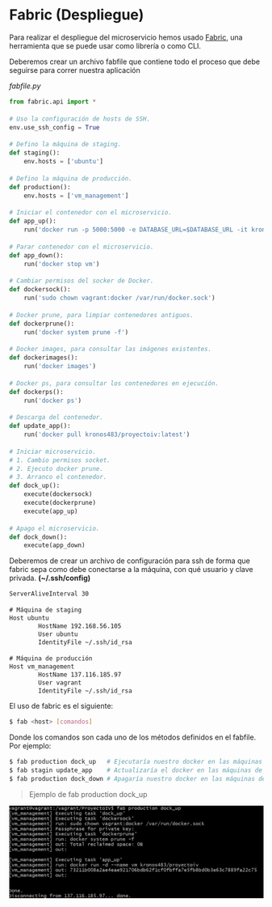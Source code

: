 # Fabric (Despliegue)

Para realizar el despliegue del microservicio hemos usado [Fabric](https://get.fabric.io/), una herramienta que se puede usar como librería o como CLI.

Deberemos crear un archivo fabfile que contiene todo el proceso que debe seguirse para correr nuestra aplicación

*fabfile.py*

```python
from fabric.api import *

# Uso la configuración de hosts de SSH.
env.use_ssh_config = True

# Defino la máquina de staging.
def staging():
    env.hosts = ['ubuntu']

# Defino la máquina de producción.
def production():
    env.hosts = ['vm_management']

# Iniciar el contenedor con el microservicio.
def app_up():
    run('docker run -p 5000:5000 -e DATABASE_URL=$DATABASE_URL -it kronos483/proyectoiv:latest')

# Parar contenedor con el microservicio.
def app_down():
    run('docker stop vm')

# Cambiar permisos del socker de Docker.
def dockersock():
    run('sudo chown vagrant:docker /var/run/docker.sock')

# Docker prune, para limpiar contenedores antiguos.
def dockerprune():
    run('docker system prune -f')

# Docker images, para consultar las imágenes existentes.
def dockerimages():
    run('docker images')

# Docker ps, para consultar los contenedores en ejecución.
def dockerps():
    run('docker ps')

# Descarga del contenedor.
def update_app():
    run('docker pull kronos483/proyectoiv:latest')

# Iniciar microservicio.
# 1. Cambio permisos socket.
# 2. Ejecuto docker prune.
# 3. Arranco el contenedor.
def dock_up():
    execute(dockersock)
    execute(dockerprune)
    execute(app_up)

# Apago el microservicio.
def dock_down():
    execute(app_down)
```

Deberemos de crear un archivo de configuración para ssh de forma que fabric sepa como debe conectarse a la máquina, con qué usuario y clave privada. **(~/.ssh/config)**

```
ServerAliveInterval 30

# Máquina de staging
Host ubuntu
        HostName 192.168.56.105
        User ubuntu
        IdentityFile ~/.ssh/id_rsa

# Máquina de producción
Host vm_management
        HostName 137.116.185.97
        User vagrant
        IdentityFile ~/.ssh/id_rsa
```

El uso de fabric es el siguiente:

```bash
$ fab <host> [comandos]
```

Donde los comandos son cada uno de los métodos definidos en el fabfile. Por ejemplo:

```bash
$ fab production dock_up   # Ejecutaría nuestro docker en las máquinas de producción
$ fab stagin update_app    # Actualizaría el docker en las máquinas de staging
$ fab production dock_down # Apagaría nuestro docker en las máquinas de producción
```

> Ejemplo de fab production dock_up

![Fabric](https://github.com/jcpulido97/ProyectoIV/blob/master/doc/img/fabric.PNG?raw=true)